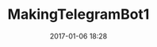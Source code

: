 ---
layout: post
title: "MakingTelegramBot1"
description: ""
date: "2017-01-06 18:28"
tag: []
comments: true
share: true
---